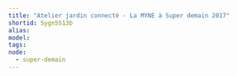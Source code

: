 ```yaml
---
title: "Atelier jardin connecté - La MYNE à Super demain 2017"
shortid: Sygn5S13b
alias:
model:
tags:
node: 
  - super-demain
---
```

